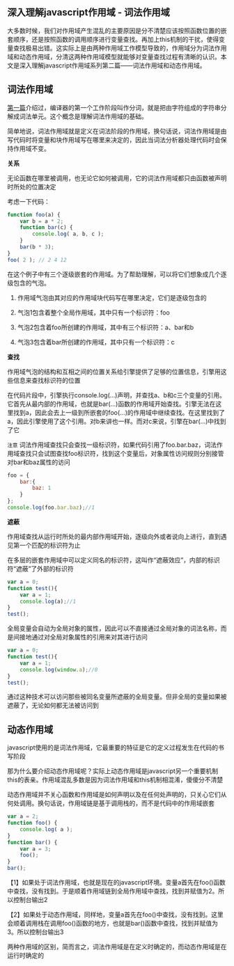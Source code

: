 ## 深入理解javascript作用域 - 词法作用域

大多数时候，我们对作用域产生混乱的主要原因是分不清楚应该按照函数位置的嵌套顺序，还是按照函数的调用顺序进行变量查找。再加上this机制的干扰，使得变量查找极易出错。这实际上是由两种作用域工作模型导致的，作用域分为词法作用域和动态作用域，分清这两种作用域模型就能够对变量查找过程有清晰的认识。本文是深入理解javascript作用域系列第二篇——词法作用域和动态作用域。



## 词法作用域

[第一篇](http://www.cnblogs.com/xiaohuochai/p/5699739.html)介绍过，编译器的第一个工作阶段叫作分词，就是把由字符组成的字符串分解成词法单元。这个概念是理解词法作用域的基础。

简单地说，词法作用域就是定义在词法阶段的作用域，换句话说，词法作用域是由写代码时将变量和块作用域写在哪里来决定的，因此当词法分析器处理代码时会保持作用域不变。



**关系**

无论函数在哪里被调用，也无论它如何被调用，它的词法作用域都只由函数被声明时所处的位置决定



考虑一下代码：

~~~javascript
function foo(a) {
    var b = a * 2;
    function bar(c) {
        console.log( a, b, c );
    }
    bar(b * 3);
}
foo( 2 ); // 2 4 12
~~~

在这个例子中有三个逐级嵌套的作用域。为了帮助理解，可以将它们想象成几个逐级包含的气泡。



1. 作用域气泡由其对应的作用域块代码写在哪里决定，它们是逐级包含的

2. 气泡1包含着整个全局作用域，其中只有一个标识符：foo

3. 气泡2包含着foo所创建的作用域，其中有三个标识符：a、bar和b

4. 气泡3包含着bar所创建的作用域，其中只有一个标识符：c



**查找**

作用域气泡的结构和互相之间的位置关系给引擎提供了足够的位置信息，引擎用这些信息来查找标识符的位置

在代码片段中，引擎执行console.log(...)声明，并查找a、b和c三个变量的引用。它首先从最内部的作用域，也就是bar(...)函数的作用域开始查找。引擎无法在这里找到a，因此会去上一级到所嵌套的foo(...)的作用域中继续查找。在这里找到了a，因此引擎使用了这个引用。对b来讲也一样。而对c来说，引擎在bar(...)中找到了它

`注意` 词法作用域查找只会查找一级标识符，如果代码引用了foo.bar.baz，词法作用域查找只会试图查找foo标识符，找到这个变量后，对象属性访问规则分别接管对bar和baz属性的访问

~~~javascript
foo = {
    bar:{
        baz: 1
    }
};
console.log(foo.bar.baz);//1
~~~



**遮蔽**

作用域查找从运行时所处的最内部作用域开始，逐级向外或者说向上进行，直到遇见第一个匹配的标识符为止

在多层的嵌套作用域中可以定义同名的标识符，这叫作“遮蔽效应”，内部的标识符“遮蔽”了外部的标识符

~~~javascript
var a = 0;
function test(){
    var a = 1;
    console.log(a);//1
}
test();
~~~



全局变量会自动为全局对象的属性，因此可以不直接通过全局对象的词法名称，而是间接地通过对全局对象属性的引用来对其进行访问

~~~javascript
var a = 0;
function test(){
    var a = 1;
    console.log(window.a);//0
}
test();
~~~

通过这种技术可以访问那些被同名变量所遮蔽的全局变量。但非全局的变量如果被遮蔽了，无论如何都无法被访问到



## 动态作用域

javascript使用的是词法作用域，它最重要的特征是它的定义过程发生在代码的书写阶段

那为什么要介绍动态作用域呢？实际上动态作用域是javascript另一个重要机制this的表亲。作用域混乱多数是因为词法作用域和this机制相混淆，傻傻分不清楚

动态作用域并不关心函数和作用域是如何声明以及在任何处声明的，只关心它们从何处调用。换句话说，作用域链是基于调用栈的，而不是代码中的作用域嵌套

~~~javascript
var a = 2;
function foo() {
    console.log( a );
}
function bar() {
    var a = 3;
    foo();
}
bar();
~~~

【1】如果处于词法作用域，也就是现在的javascript环境。变量a首先在foo()函数中查找，没有找到。于是顺着作用域链到全局作用域中查找，找到并赋值为2。所以控制台输出2

【2】如果处于动态作用域，同样地，变量a首先在foo()中查找，没有找到。这里会顺着调用栈在调用foo()函数的地方，也就是bar()函数中查找，找到并赋值为3。所以控制台输出3

两种作用域的区别，简而言之，词法作用域是在定义时确定的，而动态作用域是在运行时确定的













